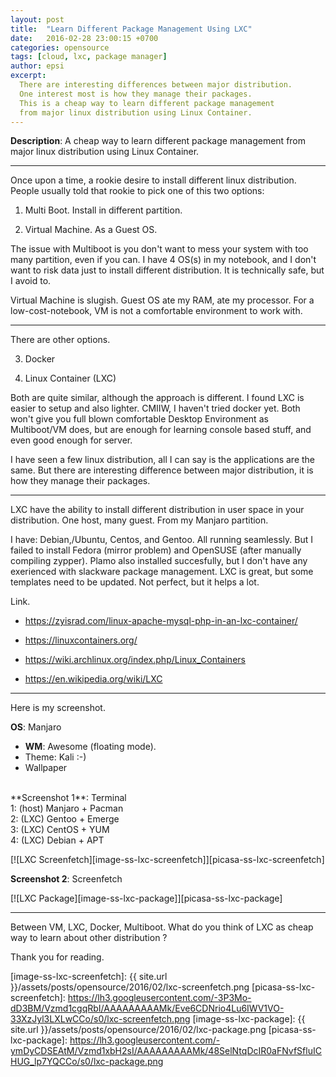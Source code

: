 ```yaml
---
layout: post
title:  "Learn Different Package Management Using LXC"
date:   2016-02-28 23:00:15 +0700
categories: opensource
tags: [cloud, lxc, package manager]
author: epsi
excerpt:
  There are interesting differences between major distribution.
  One interest most is how they manage their packages.
  This is a cheap way to learn different package management 
  from major linux distribution using Linux Container.
---
```


**Description**: A cheap way to learn different package management from major linux distribution using Linux Container.

* * *

Once upon a time, a rookie desire to install different linux distribution. People usually told that rookie to pick one of this two options:

1. Multi Boot. Install in different partition.

2. Virtual Machine. As a Guest OS.

The issue with Multiboot is you don't want to mess your system with too many partition, even if you can. I have 4 OS(s) in my notebook, and I don't want to risk data just to install different distribution. It is technically safe, but I avoid to.

Virtual Machine is slugish. Guest OS ate my RAM, ate my processor. For a low-cost-notebook, VM is not a comfortable environment to work with.

* * *

There are other options.

3. Docker

4. Linux Container (LXC)

Both are quite similar, although the approach is different. I found LXC is easier to setup and also lighter. CMIIW, I haven't tried docker yet. Both won't give you full blown comfortable Desktop Environment as Multiboot/VM does, but are enough for learning console based stuff, and even good enough for server.

I have seen a few linux distribution, all I can say is the applications are the same. But there are interesting difference between major distribution, it is how they manage their packages.

* * *

LXC have the ability to install different distribution in user space in your distribution. One host, many guest. From my Manjaro partition.

I have: Debian,/Ubuntu, Centos, and Gentoo. All running seamlessly. But I failed to install Fedora (mirror problem) and OpenSUSE (after manually compiling zypper). Plamo also installed succesfully, but I don't have any exerienced with slackware package management. LXC is great, but some templates need to be updated. Not perfect, but it helps a lot.

Link.

* <https://zyisrad.com/linux-apache-mysql-php-in-an-lxc-container/>

* <https://linuxcontainers.org/>

* <https://wiki.archlinux.org/index.php/Linux_Containers>

* <https://en.wikipedia.org/wiki/LXC>



* * *

Here is my screenshot.

**OS**: Manjaro<br/>
+ **WM**: Awesome (floating mode).<br/>
+ Theme: Kali :-)<br/>
+ Wallpaper<br/>
<br/>
**Screenshot 1**: Terminal<br/>
1: (host) Manjaro + Pacman<br/>
2: (LXC) Gentoo + Emerge<br/>
3: (LXC) CentOS + YUM<br/>
4: (LXC) Debian + APT<br/>


[![LXC Screenfetch][image-ss-lxc-screenfetch]][picasa-ss-lxc-screenfetch]
<br/>

**Screenshot 2**: Screenfetch
<br/>

[![LXC Package][image-ss-lxc-package]][picasa-ss-lxc-package]
<br/>

* * *

Between VM, LXC, Docker, Multiboot.
What do you think of LXC as cheap way to learn about other distribution ?

Thank you for reading.


[image-ss-lxc-screenfetch]: {{ site.url }}/assets/posts/opensource/2016/02/lxc-screenfetch.png
[picasa-ss-lxc-screenfetch]: https://lh3.googleusercontent.com/-3P3Mo-dD3BM/Vzmd1cgqRbI/AAAAAAAAAMk/Eve6CDNrio4Lu6IWV1VO-33XzJyl3LXLwCCo/s0/lxc-screenfetch.png
[image-ss-lxc-package]: {{ site.url }}/assets/posts/opensource/2016/02/lxc-package.png
[picasa-ss-lxc-package]: https://lh3.googleusercontent.com/-ymDyCDSEAtM/Vzmd1xbH2sI/AAAAAAAAAMk/48SelNtqDcIR0aFNvfSfluICHUG_lp7YQCCo/s0/lxc-package.png

